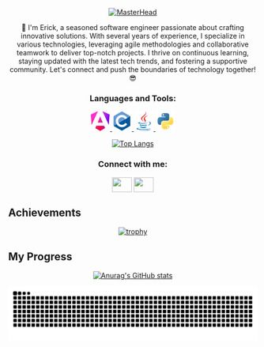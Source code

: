<p align="center">
  <a href="https://github.com/Ericode254">
    <img src="https://media.giphy.com/media/v1.Y2lkPTc5MGI3NjExMWY0M3RlOTV0MDI5eTdjYXdwODh1bjk2bDV5NmRlcmpicHV0czRuMSZlcD12MV9pbnRlcm5hbF9naWZfYnlfaWQmY3Q9Zw/qgQUggAC3Pfv687qPC/giphy.gif" alt="MasterHead">
  </a>
</p>

 <p align="center"> 👋 I'm Erick, a seasoned software engineer passionate about crafting innovative solutions. With several years of experience, I specialize in various technologies, leveraging agile methodologies and collaborative teamwork to deliver top-notch projects. I thrive on continuous learning, staying updated with the latest tech trends, and fostering a supportive community. Let's connect and push the boundaries of technology together! 😎 </p>
  
<h3 align="center">Languages and Tools:</h3>
<p align="center"> <a href="https://angular.io/" target="_blank"> <img src="https://github.com/devicons/devicon/blob/master/icons/angular/angular-original.svg" alt="c" width="40" height="40"/> </a> <a href="https://devdocs.io/c/" target="_blank"> <img src="https://github.com/devicons/devicon/blob/master/icons/c/c-original.svg" alt="c" width="40" height="40"/> </a> <a href="https://docs.oracle.com/en/java/" target="_blank"> <img src="https://github.com/devicons/devicon/blob/master/icons/java/java-original.svg" alt="c" width="40" height="40"/> </a> <a href="https://www.python.org/doc/" target="_blank"> <img src="https://github.com/devicons/devicon/blob/master/icons/python/python-original.svg" alt="c" width="40" height="40"/> </a> <p/>
  
<p align="center">
  <a href="https://github.com/anuraghazra/github-readme-stats">
    <img src="https://github-readme-stats.vercel.app/api/top-langs/?username=anuraghazra&layout=donut" alt="Top Langs">
  </a>
</p>

<h3 align="center">Connect with me:</h3>
<p align="center">
<a href="https://twitter.com/erick_jillo" target="blank"><img align="center" src="https://cdn.jsdelivr.net/npm/simple-icons@3.0.1/icons/twitter.svg" alt="" height="30" width="40" /></a>
<a href="your link" target="blank"><img align="center" src="https://cdn.jsdelivr.net/npm/simple-icons@3.0.1/icons/linkedin.svg" alt="" height="30" width="40" /></a>
</p>

## Achievements
<p align="center">
  <a href="https://github.com/ryo-ma/github-profile-trophy">
    <img src="https://github-profile-trophy.vercel.app/?username=ryo-ma&theme=onedark" alt="trophy">
  </a>
</p>

## My Progress
<p align="center">
  <a href="https://github.com/anuraghazra/github-readme-stats">
    <img src="https://github-readme-stats.vercel.app/api?username=Ericode254&show_icons=true&theme=tokyonight" alt="Anurag's GitHub stats">
  </a>
</p>

![Snake animation](https://github.com/Ericode254/Ericode254/blob/output/github-contribution-grid-snake.svg)

